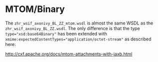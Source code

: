 # MTOM/Binary
The `zhr_wsif_axonivy_BL_ZZ_mtom.wsdl` is almost the same WSDL as the `zhr_wsif_axonivy_BL_ZZ.wsdl`.
The only difference is that the type `type="xsd:base64Binary"` has been extended with `xmime:expectedContentTypes="application/octet-stream"` as described here:

http://cxf.apache.org/docs/mtom-attachments-with-jaxb.html